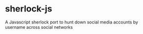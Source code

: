 # sherlock-js
A Javascript sherlock port to hunt down social media accounts by username across social networks
